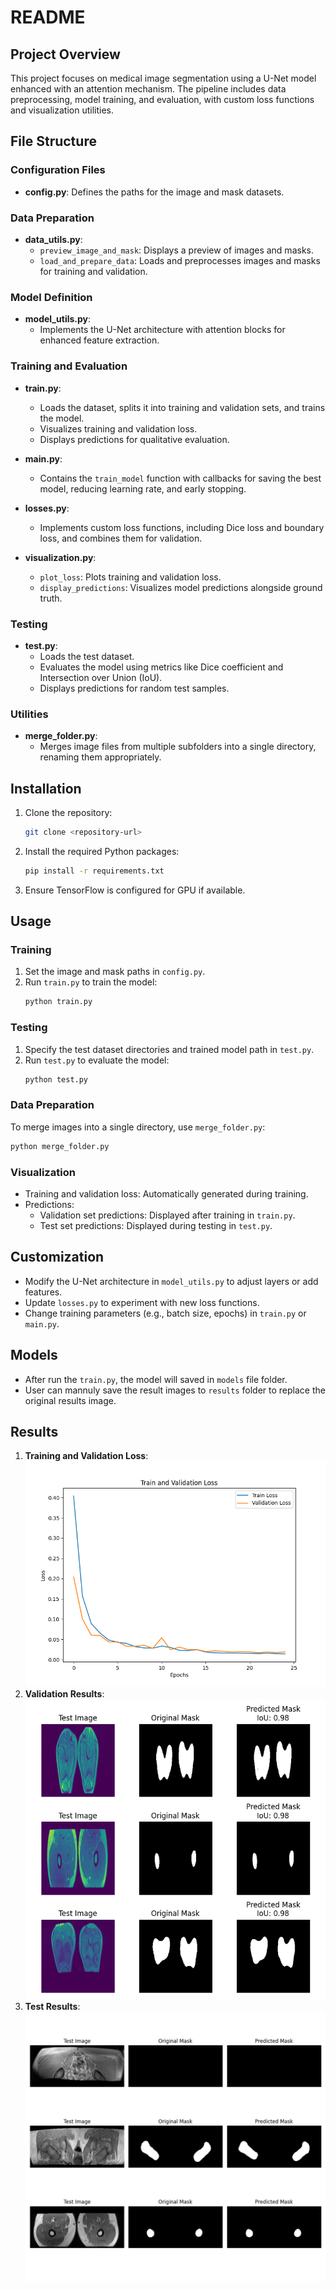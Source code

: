 # README

## Project Overview
This project focuses on medical image segmentation using a U-Net model enhanced with an attention mechanism. The pipeline includes data preprocessing, model training, and evaluation, with custom loss functions and visualization utilities.

## File Structure

### Configuration Files
- **config.py**: Defines the paths for the image and mask datasets.

### Data Preparation
- **data_utils.py**:
  - `preview_image_and_mask`: Displays a preview of images and masks.
  - `load_and_prepare_data`: Loads and preprocesses images and masks for training and validation.

### Model Definition
- **model_utils.py**:
  - Implements the U-Net architecture with attention blocks for enhanced feature extraction.

### Training and Evaluation
- **train.py**:
  - Loads the dataset, splits it into training and validation sets, and trains the model.
  - Visualizes training and validation loss.
  - Displays predictions for qualitative evaluation.

- **main.py**:
  - Contains the `train_model` function with callbacks for saving the best model, reducing learning rate, and early stopping.

- **losses.py**:
  - Implements custom loss functions, including Dice loss and boundary loss, and combines them for validation.

- **visualization.py**:
  - `plot_loss`: Plots training and validation loss.
  - `display_predictions`: Visualizes model predictions alongside ground truth.

### Testing
- **test.py**:
  - Loads the test dataset.
  - Evaluates the model using metrics like Dice coefficient and Intersection over Union (IoU).
  - Displays predictions for random test samples.

### Utilities
- **merge_folder.py**:
  - Merges image files from multiple subfolders into a single directory, renaming them appropriately.

## Installation
1. Clone the repository:
   ```bash
   git clone <repository-url>
   ```
2. Install the required Python packages:
   ```bash
   pip install -r requirements.txt
   ```
3. Ensure TensorFlow is configured for GPU if available.

## Usage

### Training
1. Set the image and mask paths in `config.py`.
2. Run `train.py` to train the model:
   ```bash
   python train.py
   ```

### Testing
1. Specify the test dataset directories and trained model path in `test.py`.
2. Run `test.py` to evaluate the model:
   ```bash
   python test.py
   ```

### Data Preparation
To merge images into a single directory, use `merge_folder.py`:
```bash
python merge_folder.py
```

### Visualization
- Training and validation loss: Automatically generated during training.
- Predictions:
  - Validation set predictions: Displayed after training in `train.py`.
  - Test set predictions: Displayed during testing in `test.py`.

## Customization
- Modify the U-Net architecture in `model_utils.py` to adjust layers or add features.
- Update `losses.py` to experiment with new loss functions.
- Change training parameters (e.g., batch size, epochs) in `train.py` or `main.py`.

## Models
- After run the `train.py`, the model will saved in `models` file folder.
- User can mannuly save the result images to `results` folder to replace the original results image.

## Results
1. **Training and Validation Loss**: ![train_validation_loss.png](results/Figure_1.png)
2. **Validation Results**: ![train_validation_preview.png](results/Figure_2.png)
3. **Test Results**: ![test_preview.png](results/Figure_3.png)



